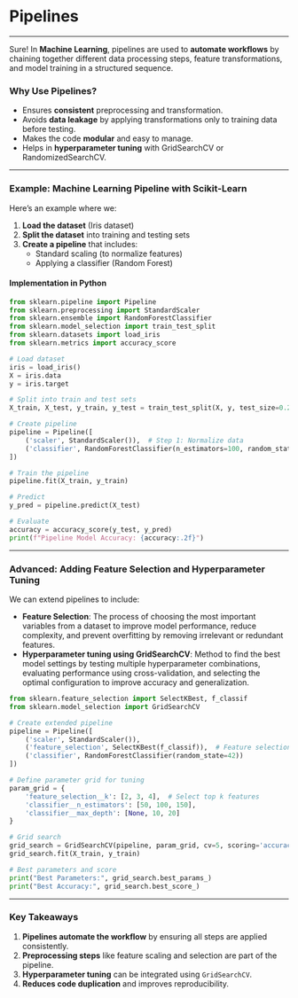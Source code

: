 # Pipelines
---
Sure! In **Machine Learning**, pipelines are used to **automate workflows** by chaining together different data processing steps, feature transformations, and model training in a structured sequence.

### **Why Use Pipelines?**
- Ensures **consistent** preprocessing and transformation.
- Avoids **data leakage** by applying transformations only to training data before testing.
- Makes the code **modular** and easy to manage.
- Helps in **hyperparameter tuning** with GridSearchCV or RandomizedSearchCV.

---

### **Example: Machine Learning Pipeline with Scikit-Learn**
Here’s an example where we:
1. **Load the dataset** (Iris dataset)
2. **Split the dataset** into training and testing sets
3. **Create a pipeline** that includes:
   - Standard scaling (to normalize features)
   - Applying a classifier (Random Forest)

#### **Implementation in Python**
```python
from sklearn.pipeline import Pipeline
from sklearn.preprocessing import StandardScaler
from sklearn.ensemble import RandomForestClassifier
from sklearn.model_selection import train_test_split
from sklearn.datasets import load_iris
from sklearn.metrics import accuracy_score

# Load dataset
iris = load_iris()
X = iris.data
y = iris.target

# Split into train and test sets
X_train, X_test, y_train, y_test = train_test_split(X, y, test_size=0.2, random_state=42)

# Create pipeline
pipeline = Pipeline([
    ('scaler', StandardScaler()),  # Step 1: Normalize data
    ('classifier', RandomForestClassifier(n_estimators=100, random_state=42))  # Step 2: Classifier
])

# Train the pipeline
pipeline.fit(X_train, y_train)

# Predict
y_pred = pipeline.predict(X_test)

# Evaluate
accuracy = accuracy_score(y_test, y_pred)
print(f"Pipeline Model Accuracy: {accuracy:.2f}")
```

---

### **Advanced: Adding Feature Selection and Hyperparameter Tuning**
We can extend pipelines to include:
- **Feature Selection**: The process of choosing the most important variables from a dataset to improve model performance, reduce complexity, and prevent overfitting by removing irrelevant or redundant features.
- **Hyperparameter tuning using GridSearchCV**: Method to find the best model settings by testing multiple hyperparameter combinations, evaluating performance using cross-validation, and selecting the optimal configuration to improve accuracy and generalization.

```python
from sklearn.feature_selection import SelectKBest, f_classif
from sklearn.model_selection import GridSearchCV

# Create extended pipeline
pipeline = Pipeline([
    ('scaler', StandardScaler()),
    ('feature_selection', SelectKBest(f_classif)),  # Feature selection
    ('classifier', RandomForestClassifier(random_state=42))
])

# Define parameter grid for tuning
param_grid = {
    'feature_selection__k': [2, 3, 4],  # Select top k features
    'classifier__n_estimators': [50, 100, 150],
    'classifier__max_depth': [None, 10, 20]
}

# Grid search
grid_search = GridSearchCV(pipeline, param_grid, cv=5, scoring='accuracy')
grid_search.fit(X_train, y_train)

# Best parameters and score
print("Best Parameters:", grid_search.best_params_)
print("Best Accuracy:", grid_search.best_score_)
```

---

### **Key Takeaways**
1. **Pipelines automate the workflow** by ensuring all steps are applied consistently.
2. **Preprocessing steps** like feature scaling and selection are part of the pipeline.
3. **Hyperparameter tuning** can be integrated using `GridSearchCV`.
4. **Reduces code duplication** and improves reproducibility.

